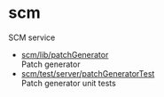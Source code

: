 # scm

SCM service

* [scm/lib/patchGenerator](lib/patchGenerator.md)  
  Patch generator
* [scm/test/server/patchGeneratorTest](test/server/patchGeneratorTest.md)  
  Patch generator unit tests
